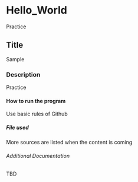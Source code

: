 # Hello_World
Practice
## Title 
Sample
###  Description
Practice 
#### How to run the program
Use basic rules of Github
##### File used
More sources are listed when the content is coming
###### Additional Documentation
TBD
